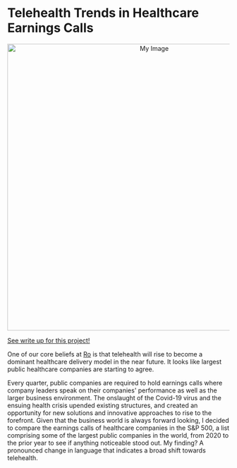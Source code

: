 # Telehealth Trends in Healthcare Earnings Calls

<p align="center">
  <a href="https://medium.com/ro-data-team-blog/words-before-action-what-public-healthcare-companies-earnings-call-mean-for-telehealth-s-future-858f1c9b56d0">
      <img src="https://github.com/nfeifel/analytics/blob/master/projects/telehealth_trends_in_healthcare_earnings_calls/cover_image.jpeg" alt="My Image" width="650" />
  </a>
</p>

[See write up for this project!](https://medium.com/ro-data-team-blog/words-before-action-what-public-healthcare-companies-earnings-call-mean-for-telehealth-s-future-858f1c9b56d0)

One of our core beliefs at [Ro](https://ro.co/) is that telehealth will rise to become a dominant healthcare delivery model in the near future. It looks like largest public healthcare companies are starting to agree.

Every quarter, public companies are required to hold earnings calls where company leaders speak on their companies' performance as well as the larger business environment. The onslaught of the Covid-19 virus and the ensuing health crisis upended existing structures, and created an opportunity for new solutions and innovative approaches to rise to the forefront. Given that the business world is always forward looking, I decided to compare the earnings calls of healthcare companies in the S&P 500, a list comprising some of the largest public companies in the world, from 2020 to the prior year to see if anything noticeable stood out. My finding? A pronounced change in language that indicates a broad shift towards telehealth.
